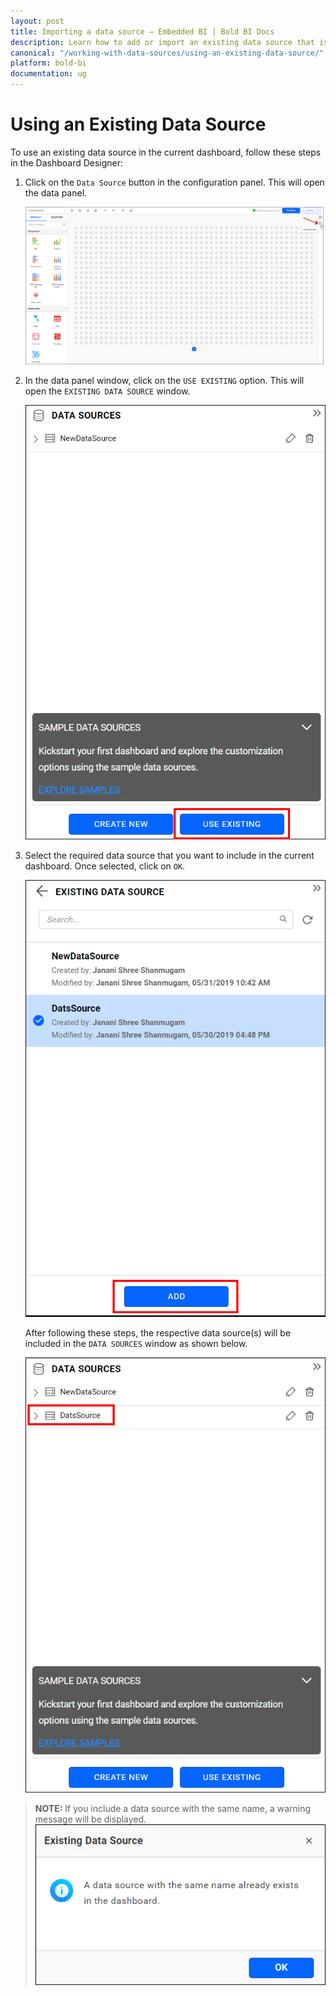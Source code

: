```yaml
---
layout: post
title: Importing a data source – Embedded BI | Bold BI Docs
description: Learn how to add or import an existing data source that is accessible to you into the current dashboard in Bold BI Embedded.
canonical: "/working-with-data-sources/using-an-existing-data-source/"
platform: bold-bi
documentation: ug
---
```


# Using an Existing Data Source

To use an existing data source in the current dashboard, follow these steps in the Dashboard Designer:

1. Click on the `Data Source` button in the configuration panel. This will open the data panel.

   ![Data button](/static/assets/working-with-datasource/images/databutton.png)

2. In the data panel window, click on the `USE EXISTING` option. This will open the `EXISTING DATA SOURCE` window.

   ![Existing data button](/static/assets/working-with-datasource/images/existingdatabutton.png)

3. Select the required data source that you want to include in the current dashboard. Once selected, click on `OK`.

   ![Existing data source list](/static/assets/working-with-datasource/images/existingdatasourcelist.png)

   After following these steps, the respective data source(s) will be included in the `DATA SOURCES` window as shown below.

   ![Imported data source](/static/assets/working-with-datasource/images/importeddatasource.png)

> **NOTE:**  If you include a data source with the same name, a warning message will be displayed. 
   ![Exist data source warning](/static/assets/working-with-datasource/images/existdatasourcewarning.png)
